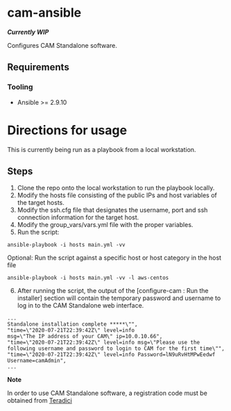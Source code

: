 # cam-ansible

***Currently WIP***

Configures CAM Standalone software. 

## Requirements
### Tooling
- Ansible >= 2.9.10

# Directions for usage
This is currently being run as a playbook from a local workstation. 

## Steps 
1. Clone the repo onto the local workstation to run the playbook locally.
2. Modify the hosts file consisting of the public IPs and host variables of the target hosts.  
3. Modify the ssh.cfg file that designates the username, port and ssh connection information for the target host.
4. Modify the group_vars/vars.yml file with the proper variables.
5. Run the script:
```
ansible-playbook -i hosts main.yml -vv
```
Optional:
Run the script against a specific host or host category in the host file
```
ansible-playbook -i hosts main.yml -vv -l aws-centos
```
6. After running the script, the output of the [configure-cam : Run the installer] section will contain the temporary password
and username to log in to the CAM Standalone web interface. 

```
...
Standalone installation complete *****\"", 
"time=\"2020-07-21T22:39:42Z\" level=info 
msg=\"The IP address of your CAM\" ip=10.0.10.66", 
"time=\"2020-07-21T22:39:42Z\" level=info msg=\"Please use the following username and password to login to CAM for the first time\"", 
"time=\"2020-07-21T22:39:42Z\" level=info Password=lN9uRvHtMPwEedwf Username=camAdmin", 
...
```


**Note**

In order to use CAM Standalone software, a registration code
must be obtained from [Teradici](https://www.teradici.com/)
